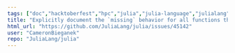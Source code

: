```yaml
---
tags: ["doc","hacktoberfest","hpc","julia","julia-language","julialang","machine-learning","numerical","programming-language","science","scientific"]
title: "Explicitly document the `missing` behavior for all functions that handle `missing` values"
html_url: "https://github.com/JuliaLang/julia/issues/45142"
user: "CameronBieganek"
repo: "JuliaLang/julia"
---
```


